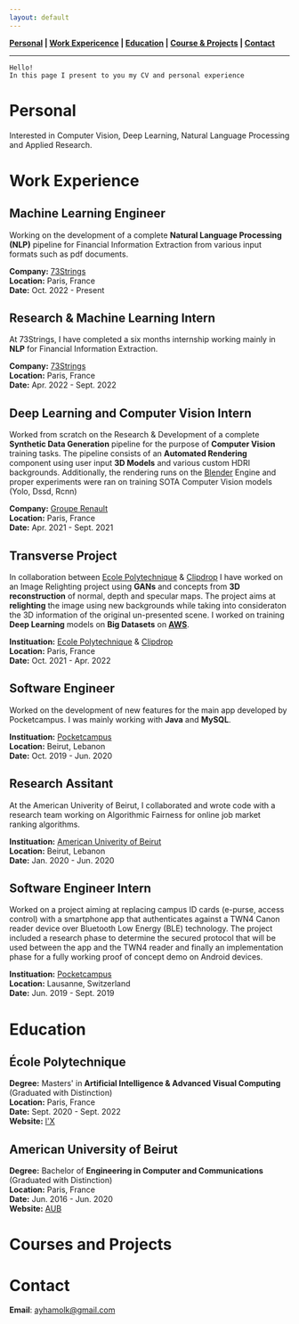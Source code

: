 ```yaml
---
layout: default
---
```


<!-- Text can be **bold**, _italic_, or ~~strikethrough~~. -->

<!-- [Linkedin Page](https://www.linkedin.com/in/ayham-olleik-9aaa97188/). -->

**[Personal](#personal) | [Work Expericence](#work-experience) | [Education](#education) | [Course & Projects](#courses-and-projects) | [Contact](#contact)**

* * *

```
Hello!
In this page I present to you my CV and personal experience
```

# Personal
Interested in Computer Vision, Deep Learning, Natural Language Processing and Applied Research.

# Work Experience

## Machine Learning Engineer
Working on the development of a complete **Natural Language Processing (NLP)** pipeline for Financial Information Extraction from various input formats such as pdf documents.

**Company:** [73Strings](https://www.73strings.com/)\
**Location:** Paris, France\
**Date:** Oct. 2022 - Present

## Research & Machine Learning Intern
At 73Strings, I have completed a six months internship working mainly in **NLP** for Financial Information Extraction.

**Company:** [73Strings](https://www.73strings.com/)\
**Location:** Paris, France\
**Date:** Apr. 2022 - Sept. 2022
<!-- ![73Strings](assets/images/73strings.jpeg) -->

## Deep Learning and Computer Vision Intern
Worked from scratch on the Research & Development of a complete **Synthetic Data Generation** pipeline for the purpose of **Computer Vision** training tasks. The pipeline consists of an **Automated Rendering** component using user input **3D Models** and various custom HDRI backgrounds. Additionally, the rendering runs on the [Blender](https://www.blender.org/) Engine and proper experiments were ran on training SOTA Computer Vision models (Yolo, Dssd, Rcnn)

**Company:** [Groupe Renault](https://www.renaultgroup.com/)\
**Location:** Paris, France\
**Date:** Apr. 2021 - Sept. 2021

## Transverse Project
In collaboration between [Ecole Polytechnique](https://www.polytechnique.edu/) & [Clipdrop](https://clipdrop.co/) I have worked on an Image Relighting project using **GANs** and concepts from **3D reconstruction** of normal, depth and specular maps. The project aims at **relighting** the image using new backgrounds while taking into consideraton the 3D information of the original un-presented scene. I worked on training **Deep Learning** models on **Big Datasets** on **[AWS](https://aws.amazon.com/)**.

**Instituation:** [Ecole Polytechnique](https://www.polytechnique.edu/) & [Clipdrop](https://clipdrop.co/)\
**Location:** Paris, France\
**Date:** Oct. 2021 - Apr. 2022

## Software Engineer
Worked on the development of new features for the main app developed by Pocketcampus. I was mainly working with **Java** and **MySQL**.

**Instituation:** [Pocketcampus](https://pocketcampus.org/v2/home-en)\
**Location:** Beirut, Lebanon\
**Date:** Oct. 2019 - Jun. 2020

## Research Assitant
At the American Univerity of Beirut, I collaborated and wrote code with a research team working on Algorithmic Fairness for online job market ranking algorithms.

**Instituation:** [American Univerity of Beirut](https://www.aub.edu/)\
**Location:** Beirut, Lebanon\
**Date:** Jan. 2020 - Jun. 2020


## Software Engineer Intern
Worked on a project aiming at replacing campus ID cards (e-purse, access control) with a smartphone app that authenticates against a TWN4 Canon reader device over Bluetooth Low Energy (BLE) technology. The project included a research phase to determine the secured protocol that will be used between the app and the TWN4 reader and finally an implementation phase for a fully working proof of concept demo on Android devices.

**Instituation:** [Pocketcampus](https://pocketcampus.org/v2/home-en)\
**Location:** Lausanne, Switzerland\
**Date:** Jun. 2019 - Sept. 2019

# Education

## École Polytechnique
**Degree:** Masters' in **Artificial Intelligence & Advanced Visual Computing** (Graduated with Distinction)\
**Location:** Paris, France\
**Date:** Sept. 2020 - Sept. 2022\
**Website:** [l'X](https://www.polytechnique.edu/)

## American University of Beirut
**Degree:** Bachelor of **Engineering in Computer and Communications** (Graduated with Distinction)\
**Location:** Paris, France\
**Date:** Jun. 2016 - Jun. 2020\
**Website:** [AUB](https://www.aub.edu/)

# Courses and Projects

# Contact

**Email**: ayhamolk@gmail.com